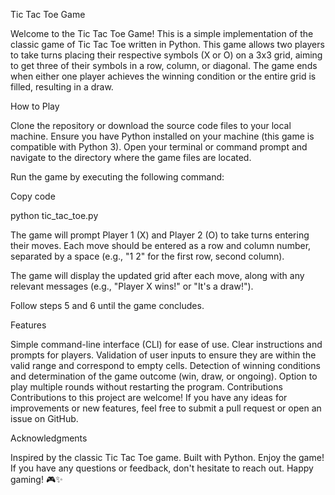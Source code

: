 
Tic Tac Toe Game

Welcome to the Tic Tac Toe Game! This is a simple implementation of the classic game of Tic Tac Toe written in Python. This game allows two players to take turns placing their respective symbols (X or O) on a 3x3 grid, aiming to get three of their symbols in a row, column, or diagonal. The game ends when either one player achieves the winning condition or the entire grid is filled, resulting in a draw.

How to Play

Clone the repository or download the source code files to your local machine.
Ensure you have Python installed on your machine (this game is compatible with Python 3).
Open your terminal or command prompt and navigate to the directory where the game files are located.

Run the game by executing the following command:

Copy code

python tic_tac_toe.py

The game will prompt Player 1 (X) and Player 2 (O) to take turns entering their moves. Each move should be entered as a row and column number, separated by a space (e.g., "1 2" for the first row, second column).

The game will display the updated grid after each move, along with any relevant messages (e.g., "Player X wins!" or "It's a draw!").

Follow steps 5 and 6 until the game concludes.

Features

Simple command-line interface (CLI) for ease of use.
Clear instructions and prompts for players.
Validation of user inputs to ensure they are within the valid range and correspond to empty cells.
Detection of winning conditions and determination of the game outcome (win, draw, or ongoing).
Option to play multiple rounds without restarting the program.
Contributions
Contributions to this project are welcome! If you have any ideas for improvements or new features, feel free to submit a pull request or open an issue on GitHub.


Acknowledgments

Inspired by the classic Tic Tac Toe game.
Built with Python.
Enjoy the game! If you have any questions or feedback, don't hesitate to reach out. Happy gaming! 🎮✨
